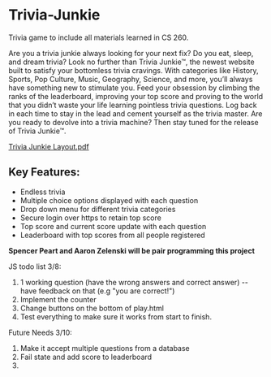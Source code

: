 # Trivia-Junkie

Trivia game to include all materials learned in CS 260.

Are you a trivia junkie always looking for your next fix? Do you eat, sleep, and dream trivia? Look no further than Trivia Junkie™, the newest website built to satisfy your bottomless trivia cravings. With categories like History, Sports, Pop Culture, Music, Geography, Science, and more, you’ll always have something new to stimulate you. Feed your obsession by climbing the ranks of the leaderboard, improving your top score and proving to the world that you didn’t waste your life learning pointless trivia questions. Log back in each time to stay in the lead and cement yourself as the trivia master. Are you ready to devolve into a trivia machine? Then stay tuned for the release of Trivia Junkie™.

[Trivia Junkie Layout.pdf](https://github.com/thisguyaaron/Trivia-Junkie/files/10514229/Trivia.Junkie.Layout.pdf)

## Key Features:

- Endless trivia
- Multiple choice options displayed with each question
- Drop down menu for different trivia categories
- Secure login over https to retain top score
- Top score and current score update with each question
- Leaderboard with top scores from all people registered

**Spencer Peart and Aaron Zelenski will be pair programming this project**

JS todo list 3/8:

1. 1 working question (have the wrong answers and correct answer)
   -- have feedback on that (e.g "you are correct!") 
2. Implement the counter
3. Change buttons on the bottom of play.html
4. Test everything to make sure it works from start to finish.


Future Needs 3/10:
1. Make it accept multiple questions from a database
2. Fail state and add score to leaderboard
3. 
